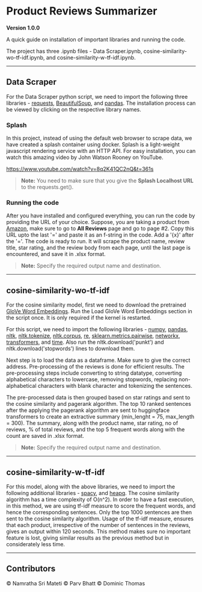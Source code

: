 # Product Reviews Summarizer

**Version 1.0.0**

A quick guide on installation of important libraries and running the code.

The project has three .ipynb files - Data Scraper.ipynb, cosine-similarity-wo-tf-idf.ipynb, and cosine-similarity-w-tf-idf.ipynb.

---

## Data Scraper

For the Data Scraper python script, we need to import the following three libraries - [requests](https://pypi.org/project/requests/), [BeautifulSoup](https://pypi.org/project/beautifulsoup4/), and [pandas](https://pandas.pydata.org/docs/getting_started/install.html). The installation process can be viewed by clicking on the respective library names.


### Splash
In this project, instead of using the default web browser to scrape data, we have created a splash container using docker. Splash is a light-weight javascript rendering service with an HTTP API. For easy installation, you can watch this amazing video by John Watson Rooney on YouTube.

https://www.youtube.com/watch?v=8q2K41QC2nQ&t=361s

> **Note:** You need to make sure that you give the **Splash Localhost URL** to the requests.get().

### Running the code
After you have installed and configured everything, you can run the code by providing the URL of your choice. Suppose, you are taking a product from [Amazon](https://www.amazon.com/), make sure to go to **All Reviews** page and go to page #2. Copy this URL upto the last '=' and paste it as an f-string in the code. Add a '{x}' after the '='. The code is ready to run. It will scrape the product name, review title, star rating, and the review body from each page, until the last page is encountered, and save it in .xlsx format.

> **Note:** Specify the required output name and destination.

---

## cosine-similarity-wo-tf-idf

For the cosine similarity model, first we need to download the pretrained [GloVe Word Embeddings](http://nlp.stanford.edu/data/glove.6B.zip). Run the Load GloVe Word Embeddings section in the script once. It is only required if the kernel is restarted.

For this script, we need to import the following libraries - [numpy](https://numpy.org/install/), [pandas](https://pandas.pydata.org/docs/getting_started/install.html), [nltk](https://www.nltk.org/install.html), [nltk.tokenize](https://www.nltk.org/api/nltk.tokenize.html), [nltk.corpus](https://www.nltk.org/api/nltk.corpus.html), [re](https://docs.python.org/3/library/re.html), [sklearn.metrics.pairwise](https://scikit-learn.org/stable/install.html), [networkx](https://networkx.org/documentation/networkx-1.1/install.html), [transformers](https://huggingface.co/docs/transformers/installation), and [time](https://docs.python.org/3/library/time.html). Also run the nltk.download('punkt') and nltk.download('stopwords') lines to download them.

Next step is to load the data as a dataframe. Make sure to give the correct address. Pre-processing of the reviews is done for efficient results. The pre-processing steps include converting to string datatype, converting alphabetical characters to lowercase, removing stopwords, replacing non-alphabetical characters with blank character and tokenizing the sentences.

The pre-processed data is then grouped based on star ratings and sent to the cosine similarity and pagerank algorithm. The top 10 ranked sentences after the applying the pagerank algorithm are sent to huggingface transformers to create an extractive summary (min_lenght = 75, max_length = 300). The summary, along with the product name, star rating, no of reviews, % of total reviews, and the top 5 frequent words along with the count are saved in .xlsx format.

> **Note:** Specify the required output name and destination.

---

## cosine-similarity-w-tf-idf

For this model, along with the above libraries, we need to import the following additional libraries - [spacy](https://spacy.io/usage), and [heapq](https://docs.python.org/3/library/heapq.html). The cosine similarity algorithm has a time complexity of O(n^2). In order to have a fast execution, in this method, we are using tf-idf measure to score the frequent words, and hence the corresponding sentences. Only the top 1000 sentences are then sent to the cosine similarity algorithm. Usage of the tf-idf measure, ensures that each product, irrespective of the number of sentences in the reviews, gives an output within 120 seconds. This method makes sure no important feature is lost, giving similar results as the previous method but in considerately less time.

---

## Contributors
© Namratha Sri Mateti
© Parv Bhatt
© Dominic Thomas






```python

```
